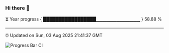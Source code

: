### Hi there 👋

⏳ Year progress { █████████████████▁▁▁▁▁▁▁▁▁▁▁▁▁ } 58.88 %

---

⏰ Updated on Sun, 03 Aug 2025 21:41:37 GMT

![Progress Bar CI](https://github.com/IshwaranRudhara/GIT-ACTION/workflows/Progress%20Bar%20CI/badge.svg)
